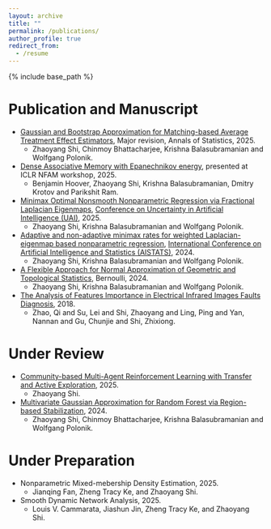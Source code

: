 ```yaml
---
layout: archive
title: ""
permalink: /publications/
author_profile: true
redirect_from:
  - /resume
---
```


{% include base_path %}

Publication and Manuscript
======
* [Gaussian and Bootstrap Approximation for Matching-based Average Treatment Effect Estimators](https://arxiv.org/abs/2412.17181), Major revision, Annals of Statistics, 2025.
  * Zhaoyang Shi, Chinmoy Bhattacharjee, Krishna Balasubramanian and Wolfgang Polonik.
* [Dense Associative Memory with Epanechnikov energy](https://arxiv.org/abs/2506.10801v1), presented at ICLR NFAM workshop, 2025.
  * Benjamin Hoover, Zhaoyang Shi, Krishna Balasubramanian, Dmitry Krotov and Parikshit Ram.
* [Minimax Optimal Nonsmooth Nonparametric Regression via Fractional Laplacian Eigenmaps](https://arxiv.org/abs/2402.14985), [Conference on Uncertainty in Artificial Intelligence (UAI)](https://www.auai.org/uai2025/), 2025.
  * Zhaoyang Shi, Krishna Balasubramanian and Wolfgang Polonik.
* [Adaptive and non-adaptive minimax rates for weighted Laplacian-eigenmap based nonparametric regression](https://arxiv.org/abs/2311.00140), [International Conference on Artificial Intelligence and Statistics (AISTATS)](https://aistats.org/aistats2024/), 2024.
  * Zhaoyang Shi, Krishna Balasubramanian and Wolfgang Polonik.
* [A Flexible Approach for Normal Approximation of Geometric and Topological Statistics](https://arxiv.org/abs/2210.10744v1), Bernoulli, 2024.
  * Zhaoyang Shi, Krishna Balasubramanian and Wolfgang Polonik.
* [The Analysis of Features Importance in Electrical Infrared Images Faults Diagnosis](https://dl.acm.org/doi/abs/10.1145/3215525.3215539), 2018.
  * Zhao, Qi and Su, Lei and Shi, Zhaoyang and Ling, Ping and Yan, Nannan and Gu, Chunjie and Shi, Zhixiong.

Under Review
======
* [Community-based Multi-Agent Reinforcement Learning with Transfer and Active Exploration](https://arxiv.org/abs/2505.09756v1), 2025.
  * Zhaoyang Shi.
* [Multivariate Gaussian Approximation for Random Forest via Region-based Stabilization](https://arxiv.org/abs/2403.09960), 2024.
  * Zhaoyang Shi, Chinmoy Bhattacharjee, Krishna Balasubramanian and Wolfgang Polonik.

Under Preparation
======
* Nonparametric Mixed-mebership Density Estimation, 2025.
  * Jianqing Fan, Zheng Tracy Ke, and Zhaoyang Shi.
* Smooth Dynamic Network Analysis, 2025.
  * Louis V. Cammarata, Jiashun Jin, Zheng Tracy Ke, and Zhaoyang Shi.


 
